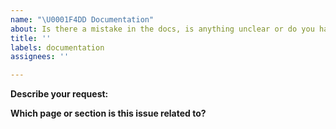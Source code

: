 ```yaml
---
name: "\U0001F4DD Documentation"
about: Is there a mistake in the docs, is anything unclear or do you have a suggestion?
title: ''
labels: documentation
assignees: ''

---
```


**Describe your request:**

<!-- Describe the problem or suggestion here. If you've found a mistake and you know the answer, feel free to submit a pull request straight away. -->

**Which page or section is this issue related to?**

<!-- Please include the URL. -->
